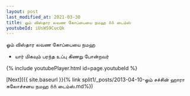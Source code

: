 ```yaml
---
layout: post
last_modified_at: 2021-03-30
title: ஓம் விஸ்தார லவண கோப்பையை நமஹ ௧௧ டைம்ஸ்
youtubeId: iUsWS9CucQk
---
```

 
 
 ஓம் விஸ்தார லவண கோப்பையை நமஹ  
 
 -  யார் மிகவும் பரந்த உப்பு கிணறு போன்றவர் 
 
  
 
  
 
 
 
 
 
 


{% include youtubePlayer.html id=page.youtubeId %}
 
[Next]({{ site.baseurl }}{% link  split1/_posts/2013-04-10-ஓம் சச்சின் ஹாரா சுலோச்சனய நமஹ ௧௧ டைம்ஸ்.md%})
 
